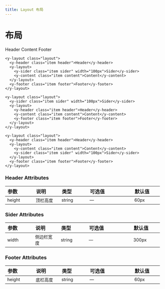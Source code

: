 ```yaml
---
title: Layout 布局
---
```


# 布局

<ClientOnly>
  <code-demo title="常见页面布局" description="典型的页面布局">
  <layout-demo1></layout-demo1>
  <highlight-code slot="codeText" lang="vue">
    <y-layout class="layout">
      <y-header class="item header">Header</y-header>
      <y-content class="item content">Content</y-content>
      <y-footer class="item footer">Footer</y-footer>
    </y-layout>

    <y-layout class="layout">
      <y-header class="item header">Header</y-header>
      <y-layout>
        <y-sider class="item sider" width="100px">Sider</y-sider>
        <y-content class="item content">Content</y-content>
      </y-layout>
      <y-footer class="item footer">Footer</y-footer>
    </y-layout>

    <y-layout class="layout">
      <y-sider class="item sider" width="100px">Sider</y-sider>
      <y-layout>
        <y-header class="item header">Header</y-header>
        <y-content class="item content">Content</y-content>
        <y-footer class="item footer">Footer</y-footer>
      </y-layout>
    </y-layout>

    <y-layout class="layout">
      <y-header class="item header">Header</y-header>
      <y-layout>
        <y-content class="item content">Content</y-content>
        <y-sider class="item sider" width="100px">Sider</y-sider>
      </y-layout>
      <y-footer class="item footer">Footer</y-footer>
    </y-layout>

  </highlight-code>
  </code-demo>
</ClientOnly>

<style scoped>
table th { width: 100px;text-align:left } 
table th:nth-of-type(4){width:200px}
table td { font-size: 14px; }
</style>

### Header Attributes

| 参数   | 说明     | 类型   | 可选值 | 默认值 |
| ------ | -------- | ------ | ------ | ------ |
| height | 顶栏高度 | string | —      | 60px   |

### Sider Attributes

| 参数  | 说明       | 类型   | 可选值 | 默认值 |
| ----- | ---------- | ------ | ------ | ------ |
| width | 侧边栏宽度 | string | —      | 300px  |

### Footer Attributes

| 参数   | 说明     | 类型   | 可选值 | 默认值 |
| ------ | -------- | ------ | ------ | ------ |
| height | 底栏高度 | string | —      | 60px   |
